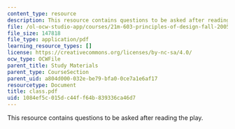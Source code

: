 ```yaml
---
content_type: resource
description: This resource contains questions to be asked after reading the play.
file: /ol-ocw-studio-app/courses/21m-603-principles-of-design-fall-2005/1084ef5c015dc44ff64b839336ca46d7_class.pdf
file_size: 147818
file_type: application/pdf
learning_resource_types: []
license: https://creativecommons.org/licenses/by-nc-sa/4.0/
ocw_type: OCWFile
parent_title: Study Materials
parent_type: CourseSection
parent_uid: a804d000-032e-be79-bfa0-0ce7a1e6af17
resourcetype: Document
title: class.pdf
uid: 1084ef5c-015d-c44f-f64b-839336ca46d7
---
```

This resource contains questions to be asked after reading the play.